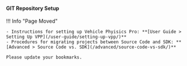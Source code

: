 #### GIT Repository Setup

!!! Info "Page Moved"

	- Instructions for setting up Vehicle Phyisics Pro: **[User Guide > Setting Up VPP](/user-guide/setting-up-vpp/)**
	- Procedures for migrating projects between Source Code and SDK: **[Advanced > Source Code vs. SDK](/advanced/source-code-vs-sdk/)**

	Please update your bookmarks.
